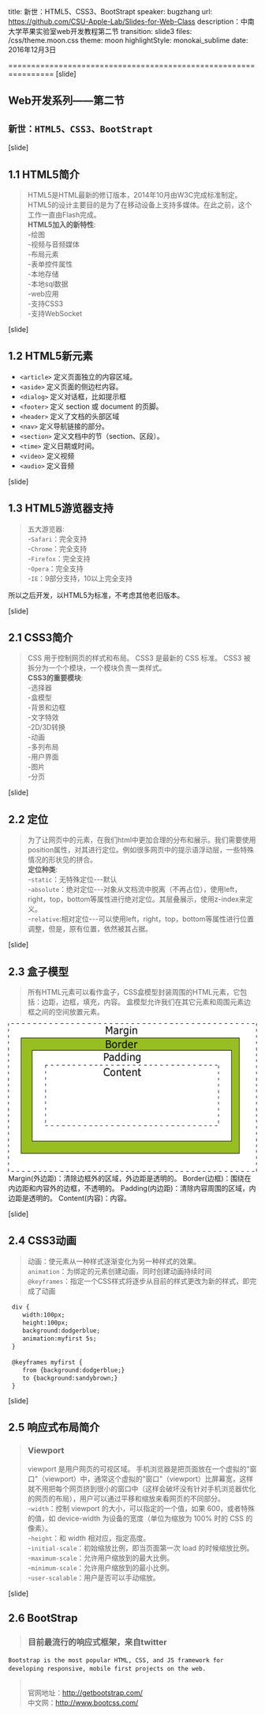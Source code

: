 title: 新世：HTML5、CSS3、BootStrapt
speaker: bugzhang
url: https://github.com/CSU-Apple-Lab/Slides-for-Web-Class
description：中南大学苹果实验室web开发教程第二节
transition: slide3
files: /css/theme.moon.css
theme: moon
highlightStyle: monokai_sublime
date: 2016年12月3日

================================================================
[slide]

## Web开发系列——第二节
## `新世：HTML5、CSS3、BootStrapt`


[slide]
## 1.1 HTML5简介
>HTML5是HTML最新的修订版本，2014年10月由W3C完成标准制定。
HTML5的设计主要目的是为了在移动设备上支持多媒体。在此之前，这个工作一直由Flash完成。
<br>**HTML5加入的新特性**:
<br>-绘图
<br>-视频与音频媒体
<br>-布局元素
<br>-表单控件属性
<br>-本地存储
<br>-本地sql数据
<br>-web应用
<br>-支持CSS3
<br>-支持WebSocket


[slide]
## 1.2 HTML5新元素
- `<article>`	定义页面独立的内容区域。
- `<aside>`	定义页面的侧边栏内容。
- `<dialog>`	定义对话框，比如提示框
- `<footer>`	定义 section 或 document 的页脚。
- `<header>`	定义了文档的头部区域
- `<nav>`	    定义导航链接的部分。
- `<section>`	定义文档中的节（section、区段）。
- `<time>`	定义日期或时间。
- `<video>`   定义视频
- `<audio>`   定义音频

[slide]
## 1.3 HTML5游览器支持
>五大游览器:
<br>-`Safari`：完全支持
<br>-`Chrome`：完全支持
<br>-`Firefox`：完全支持
<br>-`Opera`：完全支持
<br>-`IE`：9部分支持，10以上完全支持

所以之后开发，以HTML5为标准，不考虑其他老旧版本。


[slide]
## 2.1 CSS3简介
>CSS 用于控制网页的样式和布局。
 CSS3 是最新的 CSS 标准。
 CSS3 被拆分为一个个模块，一个模块负责一类样式。
<br>**CSS3的重要模块**:
<br>-选择器
<br>-盒模型
<br>-背景和边框
<br>-文字特效
<br>-2D/3D转换
<br>-动画
<br>-多列布局
<br>-用户界面
<br>-图片
<br>-分页


[slide]
## 2.2 定位
> 为了让网页中的元素，在我们html中更加合理的分布和展示。我们需要使用position属性，对其进行定位。例如很多网页中的提示语浮动层，一些特殊情况的形状见的拼合。
<br>**定位种类**:
><br>-`static`：无特殊定位---默认
<br>-`absolute`：绝对定位---对象从文档流中脱离（不再占位），使用left，right，top，bottom等属性进行绝对定位。其层叠展示，使用z-index来定义。
<br>-`relative`:相对定位---可以使用left，right，top，bottom等属性进行位置调整，但是，原有位置，依然被其占据。

[slide]
## 2.3 盒子模型
> 所有HTML元素可以看作盒子，CSS盒模型封装周围的HTML元素，它包括：边距，边框，填充，内容。
  盒模型允许我们在其它元素和周围元素边框之间的空间放置元素。
<div class="columns2">
    <div><img src="/assets/img/class2/box-model.gif" height="300"></div>
    <div>
        Margin(外边距)：清除边框外的区域，外边距是透明的。
        Border(边框)：围绕在内边距和内容外的边框，不透明的。
        Padding(内边距)：清除内容周围的区域，内边距是透明的。
        Content(内容)：内容。
    </div>
</div>


[slide]
## 2.4 CSS3动画
>动画：使元素从一种样式逐渐变化为另一种样式的效果。
<br>`animation`：为绑定的元素创建动画，同时创建动画持续时间
<br>`@keyframes`：指定一个CSS样式将逐步从目前的样式更改为新的样式，即完成了动画

```
 div {
    width:100px;
    height:100px;
    background:dodgerblue;
    animation:myfirst 5s;
 }
 
 @keyframes myfirst {
    from {background:dodgerblue;}
    to {background:sandybrown;}
 }       
```


[slide]
## 2.5 响应式布局简介
>### Viewport
>viewport 是用户网页的可视区域。
手机浏览器是把页面放在一个虚拟的"窗口"（viewport）中，通常这个虚拟的"窗口"（viewport）比屏幕宽，这样就不用把每个网页挤到很小的窗口中（这样会破坏没有针对手机浏览器优化的网页的布局），用户可以通过平移和缩放来看网页的不同部分。
><br>-`width`：控制 viewport 的大小，可以指定的一个值，如果 600，或者特殊的值，如 device-width 为设备的宽度（单位为缩放为 100% 时的 CSS 的像素）。
 <br>-`height`：和 width 相对应，指定高度。
 <br>-`initial-scale`：初始缩放比例，即当页面第一次 load 的时候缩放比例。
 <br>-`maximum-scale`：允许用户缩放到的最大比例。
 <br>-`minimum-scale`：允许用户缩放到的最小比例。
 <br>-`user-scalable`：用户是否可以手动缩放。
 
 
 [slide]
 ## 2.6 BootStrap
 >### 目前最流行的响应式框架，来自twitter
 `Bootstrap is the most popular HTML, CSS, and JS framework for developing responsive, mobile first projects on the web.`
 ><br>官网地址：http://getbootstrap.com/ 
 <br>中文网：http://www.bootcss.com/